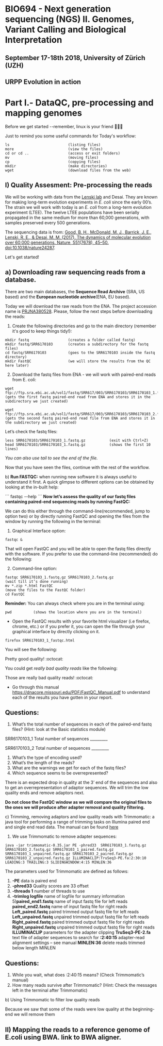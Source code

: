 # BIO694 - Next generation sequencing (NGS) II. Genomes, Variant Calling and Biological Interpretation
## September 17-18th 2018, University of Zürich (UZH)
## URPP Evolution in action


# Part I.- DataQC, pre-processing and mapping genomes 

Before we get started --remember, linux is your friend :penguin::penguin::penguin:

Just to remind you some useful commands for Today's workflow:

```
ls                           (listing files)
more                         (view the files)
cd or cd ..                  (access or exit folders)
mv                           (moving files)
cp                           (copying files)
mkdir                        (make directories)
wget                         (download files from the web)  
```

## I) Quality Assesment: Pre-processing the reads

We will be working with data from the [Lenski lab](http://myxo.css.msu.edu/ecoli/genomicsdat.html) and Desai. They are known for making long-term evolution experiments in *E. coli* since the early 00’s. The strain we will work with today is an *E. coli* from a long-term evolution experiment (LTEE). The twelve LTEE populations have been serially propagated
in the same medium for more than 60,000 generations, with samples preserved every 500 generations.  

The sequencing data is from: [Good, B. H., McDonald, M. J., Barrick, J. E., Lenski, R. E., & Desai, M. M. (2017). The dynamics of molecular evolution over 60,000 generations. Nature, 551(7678), 45–50. doi:10.1038/nature24287](https://www.nature.com/articles/nature24287
).

Let's get started! 

## a) Downloading raw sequencing reads from a database.

There are two main databases, the **Sequence Read Archive** (SRA, US based) and the **European nucleotide archive**(ENA, EU based). 

Today we will download the raw reads from the ENA. The project accession name is [PRJNA380528](https://www.ebi.ac.uk/ena/data/view/PRJNA380528). Please, follow the next steps before downloading the reads:
 
1. Create the following directories and go to the main directory (remember it's good to keep things tidy!):

``` 
mkdir fastq                  (creates a folder called fastq)
mkdir fastq/SRR6170103       (creates a subdirectory for the fastq files)
cd fastq/SRR6170103          (goes to the SRR6170103 inside the fastq directory)
mkdir FastQC                 (we will store the results from the QC here later)
``` 

2. Download the fastq files from ENA - we will work with paired-end reads from E. coli:

```
wget ftp://ftp.sra.ebi.ac.uk/vol1/fastq/SRR617/003/SRR6170103/SRR6170103_1.fastq.gz  (gets the first fastq paired-end read from ENA and stores it in the subdirectory we just created)

wget ftp://ftp.sra.ebi.ac.uk/vol1/fastq/SRR617/003/SRR6170103/SRR6170103_2.fastq.gz  (gets the second fastq paired-end read file from ENA and stores it in the subdirectory we just created)
```
Let’s check the fastq files:

```
less SRR6170103/SRR6170103_1.fastq.gz           (exit with Ctrl+Z)
head SRR6170103/SRR6170103_1.fastq.gz           (shows the first 10 lines)
``` 

*You can also use tail to see the end of the file.*

Now that you have seen the files, continue with the rest of the workflow.


b) **Run FASTQC:** when running new software it is always useful to understand it first. A quick glimpse to different options can be obtained by looking at the in-built help:

´´´ 
fastqc --help
´´´
**Now let’s assess the quality of our fastq files containing paired-end sequencing reads by running FastQC:**

We can do this either through the command-line(recommended, jump to option two) or by directly running FastQC and opening the files from the window by running the following in the terminal:
 
1) Graphical Interface option:

```
fastqc &
```

That will open FastQC and you will be able to open the fastq files directly with the software. If you prefer to use the command-line (recommended) do the following:

2) Command-line option:

```  
fastqc SRR6170103_1.fastq.gz SRR6170103_2.fastq.gz                       (wait till it’s done running)
mv *.zip *.html FastQC                                                   (move the files to the FastQC folder)
cd FastQC
``` 

**Reminder:** You can always check where you are in the terminal using:

```
pwd          (shows the location where you are in the terminal)
```

* Open the FastQC results with your favorite html visualizer (i.e firefox, chrome, etc.) or if you prefer it, you can open the file through your graphical interface by directly clicking on it.

```
firefox SRR6170103_1_fastqc.html
```

You will see the following:
  



Pretty good quality! :octocat:


You could get *really bad quality reads* like the following:


  

Those are really bad quality reads! :octocat:



* Go through this manual https://dnacore.missouri.edu/PDF/FastQC_Manual.pdf to understand each of the results you have gotten in your report.

## Questions:


1. What’s the total number of sequences in each of the paired-end fastq files?  (Hint: look at the Basic statistics module)

SRR6170103_1 Total number of sequences  _________

SRR6170103_2 Total number of sequences  _________


1. What’s the type of encoding used?
2. What’s the length of the reads? 
3. What are the warnings we get for each of the fastq files? 
4. Which sequence seems to be overrepresented? 

There is an expected drop in quality at the 3’ end of the sequences and also to get an overrepresentation of adaptor sequences. We will trim the low quality ends and remove adaptors next.

**Do not close the FastQC window as we will compare the original files to the ones we will produce after adapter removal and quality filtering.**


c) Trimming, removing adaptors and low quality reads with Trimmomatic: a java tool for performing a range of trimming tasks on Illumina paired end and single end read data. The manual can be found [here](http://www.usadellab.org/cms/uploads/supplementary/Trimmomatic/TrimmomaticManual_V0.32.pdf)

1. We use Trimmomatic to remove adapter sequences:

```
java -jar trimmomatic-0.35.jar PE -phred33  SRR6170103_1.fastq.gz SRR6170103_2.fastq.gz SRR6170103_1_paired.fastq.gz SRR6170103_1_unpaired.fastq.gz SRR6170103_2_paired.fastq.gz SRR6170103_2_unpaired.fastq.gz ILLUMINACLIP:TruSeq3-PE.fa:2:30:10 LEADING:3 TRAILING:3 SLIDINGWINDOW:4:15 MINLEN:36
```

The parameters used for Trimmomatic are defined as follows:
1) **-PE**
data is paired end
2) **-phred33**
Quality scores are 33 offset
3) **-threads 1**
number of threads to use
4) **-trimlog logfile**
name of logfile for summary information
5)**paired_end1.fastq**
name of input fastq file for left reads
**paired_end2.fastq**
name of input fastq file for right reads
**Left_paired.fastq**
paired trimmed output fastq file for left reads
**Left_unpaired.fastq**
unpaired trimmed output fastq file for left reads
**Right_paired.fastq**
paired trimmed output fastq file for right reads
**Right_unpaired.fastq**
unpaired trimmed output fastq file for right reads
**ILLUMINACLIP**
parameters for the adapter clipping
**TruSeq3-PE-2.fa** 
text file of adapter sequences to search for
**:2:40:15**
adapter-read alignment settings – see manual
**MINLEN:36**
delete reads trimmed below length MINLEN

## Questions: 

1. While you wait, what does :2:40:15 means? (Check Trimmomatic’s manual)
2. How many reads survive after Trimmomatic? (Hint: Check the messages left in the terminal after Trimmomatic)

b) Using Trimmomatic to filter low quality reads

Because we saw that some of the reads were low quality at the beginning-end we will remove them

## II) Mapping the reads to a reference genome of E.coli using BWA. link to BWA aligner.


